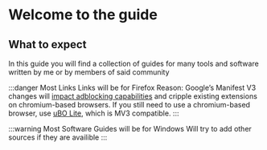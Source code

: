 # Welcome to the guide

## What to expect

In this guide you will find a collection of guides for many tools and software written by me or by members of said community

:::danger Most Links Links will be for Firefox
Reason: Google’s Manifest V3 changes will [impact adblocking capabilities](https://www.eff.org/deeplinks/2021/12/chrome-users-beware-manifest-v3-deceitful-and-threatening) and cripple existing extensions on chromium-based browsers. If you still need to use a chromium-based browser, use [uBO Lite](https://github.com/uBlockOrigin/uBOL-home), which is MV3 compatible.
:::

:::warning Most Software Guides will be for Windows
Will try to add other sources if they are availible
:::